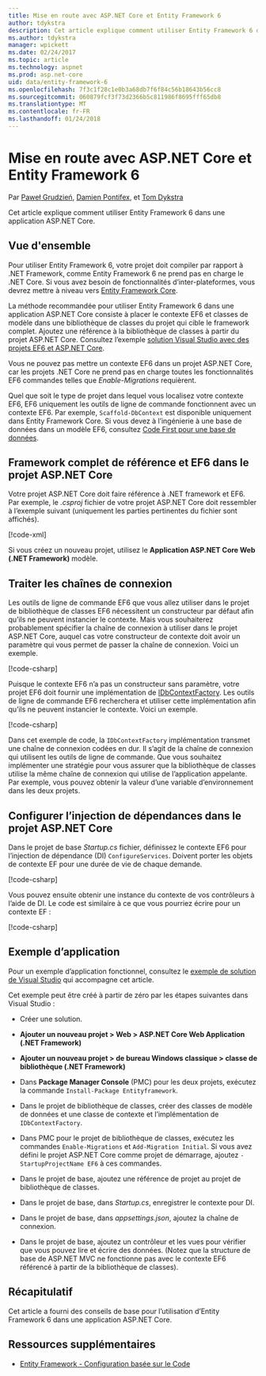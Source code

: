 ```yaml
---
title: Mise en route avec ASP.NET Core et Entity Framework 6
author: tdykstra
description: Cet article explique comment utiliser Entity Framework 6 dans une application ASP.NET Core.
ms.author: tdykstra
manager: wpickett
ms.date: 02/24/2017
ms.topic: article
ms.technology: aspnet
ms.prod: asp.net-core
uid: data/entity-framework-6
ms.openlocfilehash: 7f3c1f28c1e0b3a68db7f6f84c56b18643b56cc8
ms.sourcegitcommit: 060879fcf3f73d2366b5c811986f8695fff65db8
ms.translationtype: MT
ms.contentlocale: fr-FR
ms.lasthandoff: 01/24/2018
---
```

# <a name="getting-started-with-aspnet-core-and-entity-framework-6"></a>Mise en route avec ASP.NET Core et Entity Framework 6

Par [Paweł Grudzień](https://github.com/pgrudzien12), [Damien Pontifex](https://github.com/DamienPontifex), et [Tom Dykstra](https://github.com/tdykstra)

Cet article explique comment utiliser Entity Framework 6 dans une application ASP.NET Core.

## <a name="overview"></a>Vue d'ensemble

Pour utiliser Entity Framework 6, votre projet doit compiler par rapport à .NET Framework, comme Entity Framework 6 ne prend pas en charge le .NET Core. Si vous avez besoin de fonctionnalités d’inter-plateformes, vous devrez mettre à niveau vers [Entity Framework Core](https://docs.microsoft.com/ef/).

La méthode recommandée pour utiliser Entity Framework 6 dans une application ASP.NET Core consiste à placer le contexte EF6 et classes de modèle dans une bibliothèque de classes du projet qui cible le framework complet. Ajoutez une référence à la bibliothèque de classes à partir du projet ASP.NET Core. Consultez l’exemple [solution Visual Studio avec des projets EF6 et ASP.NET Core](https://github.com/aspnet/Docs/tree/master/aspnetcore/data/entity-framework-6/sample/).

Vous ne pouvez pas mettre un contexte EF6 dans un projet ASP.NET Core, car les projets .NET Core ne prend pas en charge toutes les fonctionnalités EF6 commandes telles que *Enable-Migrations* requièrent.

Quel que soit le type de projet dans lequel vous localisez votre contexte EF6, EF6 uniquement les outils de ligne de commande fonctionnent avec un contexte EF6. Par exemple, `Scaffold-DbContext` est disponible uniquement dans Entity Framework Core. Si vous devez à l’ingénierie à une base de données dans un modèle EF6, consultez [Code First pour une base de données](https://msdn.microsoft.com/jj200620).

## <a name="reference-full-framework-and-ef6-in-the-aspnet-core-project"></a>Framework complet de référence et EF6 dans le projet ASP.NET Core

Votre projet ASP.NET Core doit faire référence à .NET framework et EF6. Par exemple, le *.csproj* fichier de votre projet ASP.NET Core doit ressembler à l’exemple suivant (uniquement les parties pertinentes du fichier sont affichés).

[!code-xml[](entity-framework-6/sample/MVCCore/MVCCore.csproj?range=3-9&highlight=2)]

Si vous créez un nouveau projet, utilisez le **Application ASP.NET Core Web (.NET Framework)** modèle.

## <a name="handle-connection-strings"></a>Traiter les chaînes de connexion

Les outils de ligne de commande EF6 que vous allez utiliser dans le projet de bibliothèque de classes EF6 nécessitent un constructeur par défaut afin qu’ils ne peuvent instancier le contexte. Mais vous souhaiterez probablement spécifier la chaîne de connexion à utiliser dans le projet ASP.NET Core, auquel cas votre constructeur de contexte doit avoir un paramètre qui vous permet de passer la chaîne de connexion. Voici un exemple.

[!code-csharp[](entity-framework-6/sample/EF6/SchoolContext.cs?name=snippet_Constructor)]

Puisque le contexte EF6 n’a pas un constructeur sans paramètre, votre projet EF6 doit fournir une implémentation de [IDbContextFactory](https://msdn.microsoft.com/library/hh506876). Les outils de ligne de commande EF6 recherchera et utiliser cette implémentation afin qu’ils ne peuvent instancier le contexte. Voici un exemple.

[!code-csharp[](entity-framework-6/sample/EF6/SchoolContextFactory.cs?name=snippet_IDbContextFactory)]

Dans cet exemple de code, la `IDbContextFactory` implémentation transmet une chaîne de connexion codées en dur. Il s’agit de la chaîne de connexion qui utilisent les outils de ligne de commande. Que vous souhaitez implémenter une stratégie pour vous assurer que la bibliothèque de classes utilise la même chaîne de connexion qui utilise de l’application appelante. Par exemple, vous pouvez obtenir la valeur d’une variable d’environnement dans les deux projets.

## <a name="set-up-dependency-injection-in-the-aspnet-core-project"></a>Configurer l’injection de dépendances dans le projet ASP.NET Core

Dans le projet de base *Startup.cs* fichier, définissez le contexte EF6 pour l’injection de dépendance (DI) `ConfigureServices`. Doivent porter les objets de contexte EF pour une durée de vie de chaque demande.

[!code-csharp[](entity-framework-6/sample/MVCCore/Startup.cs?name=snippet_ConfigureServices&highlight=5)]

Vous pouvez ensuite obtenir une instance du contexte de vos contrôleurs à l’aide de DI. Le code est similaire à ce que vous pourriez écrire pour un contexte EF :

[!code-csharp[](entity-framework-6/sample/MVCCore/Controllers/StudentsController.cs?name=snippet_ContextInController)]

## <a name="sample-application"></a>Exemple d’application

Pour un exemple d’application fonctionnel, consultez le [exemple de solution de Visual Studio](https://github.com/aspnet/Docs/tree/master/aspnetcore/data/entity-framework-6/sample/) qui accompagne cet article.

Cet exemple peut être créé à partir de zéro par les étapes suivantes dans Visual Studio :

* Créer une solution.

* **Ajouter un nouveau projet > Web > ASP.NET Core Web Application (.NET Framework)**

* **Ajouter un nouveau projet > de bureau Windows classique > classe de bibliothèque (.NET Framework)**

* Dans **Package Manager Console** (PMC) pour les deux projets, exécutez la commande `Install-Package Entityframework`.

* Dans le projet de bibliothèque de classes, créer des classes de modèle de données et une classe de contexte et l’implémentation de `IDbContextFactory`.

* Dans PMC pour le projet de bibliothèque de classes, exécutez les commandes `Enable-Migrations` et `Add-Migration Initial`. Si vous avez défini le projet ASP.NET Core comme projet de démarrage, ajoutez `-StartupProjectName EF6` à ces commandes.

* Dans le projet de base, ajoutez une référence de projet au projet de bibliothèque de classes.

* Dans le projet de base, dans *Startup.cs*, enregistrer le contexte pour DI.

* Dans le projet de base, dans *appsettings.json*, ajoutez la chaîne de connexion.

* Dans le projet de base, ajoutez un contrôleur et les vues pour vérifier que vous pouvez lire et écrire des données. (Notez que la structure de base de ASP.NET MVC ne fonctionne pas avec le contexte EF6 référencé à partir de la bibliothèque de classes).

## <a name="summary"></a>Récapitulatif

Cet article a fourni des conseils de base pour l’utilisation d’Entity Framework 6 dans une application ASP.NET Core.

## <a name="additional-resources"></a>Ressources supplémentaires

* [Entity Framework - Configuration basée sur le Code](https://msdn.microsoft.com/data/jj680699.aspx)
